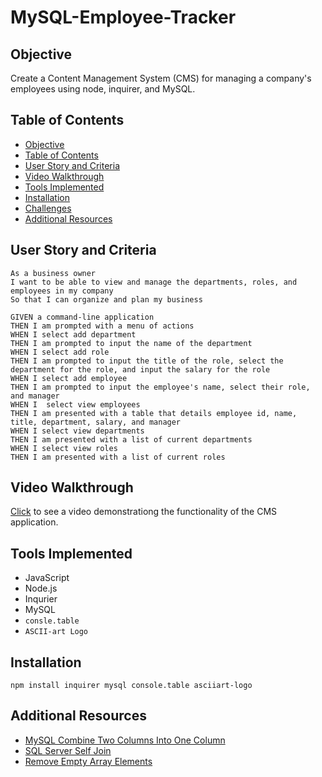 # MySQL-Employee-Tracker

## Objective

Create a Content Management System (CMS) for managing a company's employees using node, inquirer, and MySQL.

## Table of Contents

* [Objective](#objective)
* [Table of Contents](#table-of-contents)
* [User Story and Criteria](#user-story-and-criteria)
* [Video Walkthrough](#video-walkthrough)
* [Tools Implemented](#tools-implemented)
* [Installation](#installation)
* [Challenges](#challenges)
* [Additional Resources](#additional-resources)

## User Story and Criteria

```
As a business owner
I want to be able to view and manage the departments, roles, and employees in my company
So that I can organize and plan my business

GIVEN a command-line application
THEN I am prompted with a menu of actions 
WHEN I select add department
THEN I am prompted to input the name of the department
WHEN I select add role
THEN I am prompted to input the title of the role, select the department for the role, and input the salary for the role
WHEN I select add employee
THEN I am prompted to input the employee's name, select their role, and manager
WHEN I  select view employees
THEN I am presented with a table that details employee id, name, title, department, salary, and manager
WHEN I select view departments
THEN I am presented with a list of current departments
WHEN I select view roles
THEN I am presented with a list of current roles

```

## Video Walkthrough

[Click]() to see a video demonstrationg the functionality of the CMS application.

## Tools Implemented

* JavaScript
* Node.js
* Inqurier
* MySQL
* `consle.table`
* `ASCII-art Logo`

## Installation

`npm install inquirer mysql console.table asciiart-logo`

## Additional Resources

* [MySQL Combine Two Columns Into One Column](https://stackoverflow.com/questions/22739841/mysql-combine-two-columns-into-one-column/22739860)
* [SQL Server Self Join](https://www.sqlservertutorial.net/sql-server-basics/sql-server-self-join/)
* [Remove Empty Array Elements](https://stackoverflow.com/questions/281264/remove-empty-elements-from-an-array-in-javascript#:~:text=For%20example%2C%20if%20you%20want,null%3B%20%7D)